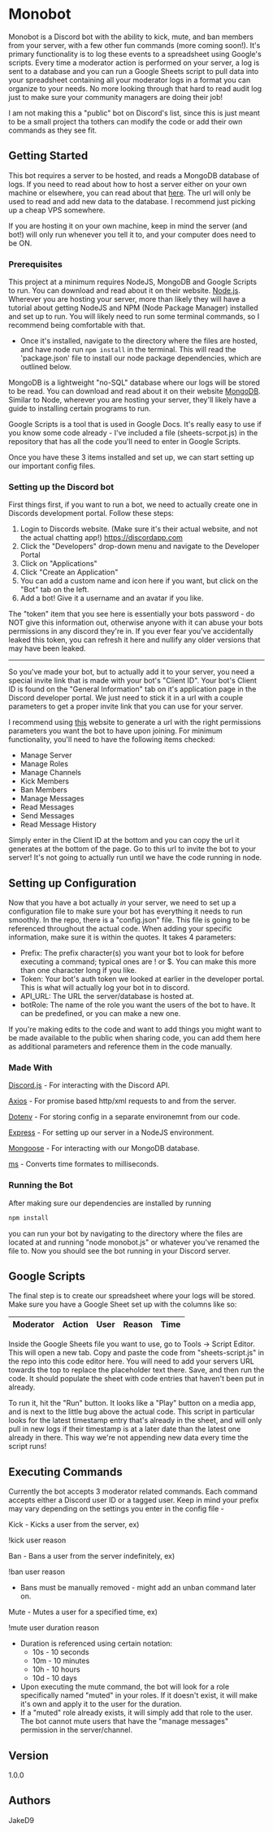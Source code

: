 # Monobot

Monobot is a Discord bot with the ability to kick, mute, and ban members from your server, with a few other fun commands (more coming soon!). It's primary functionality is to log these events to a spreadsheet using Google's scripts. Every time a moderator action is performed on your server, a log is sent to a database and you can run a Google Sheets script to pull data into your spreadsheet containing all your moderator logs in a format you can organize to your needs. No more looking through that hard to read audit log just to make sure your community managers are doing their job!

I am not making this a "public" bot on Discord's list, since this is just meant to be a small project tha tothers can modify the code or add their own commands as they see fit. 

## Getting Started

This bot requires a server to be hosted, and reads a MongoDB database of logs. If you need to read about how to host a server either on your own machine or elsewhere, you can read about that [here](https://www.websitebuilderexpert.com/hosting-websites/). The url will only be used to read and add new data to the database. I recommend just picking up a cheap VPS somewhere. 

If you are hosting it on your own machine, keep in mind the server (and bot!) will only run whenever you tell it to, and your computer does need to be ON. 

### Prerequisites

This project at a minimum requires NodeJS, MongoDB and Google Scripts to run. You can download and read about it on their website. [Node.js](https://nodejs.org/en/). 
Wherever you are hosting your server, more than likely they will have a tutorial about getting NodeJS and NPM (Node Package Manager) installed and set up to run. You will likely need to run some terminal commands, so I recommend being comfortable with that. 

* Once it's installed, navigate to the directory where the files are hosted, and have node run `npm install` in the terminal. This will read the 'package.json' file to install our node package dependencies, which are outlined below.

MongoDB is a lightweight "no-SQL" database where our logs will be stored to be read. You can download and read about it on their website [MongoDB](https://www.mongodb.com/). Similar to Node, wherever you are hosting your server, they'll likely have a guide to installing certain programs to run. 

Google Scripts is a tool that is used in Google Docs. It's really easy to use if you know some code already - I've included a file (sheets-scrpot.js) in the repository that has all the code you'll need to enter in Google Scripts. 

Once you have these 3 items installed and set up, we can start setting up our important config files.

### Setting up the Discord bot

First things first, if you want to run a bot, we need to actually create one in Discords development portal. Follow these steps:

1. Login to Discords website. (Make sure it's their actual website, and not the actual chatting app!) https://discordapp.com
2. Click the "Developers" drop-down menu and navigate to the Developer Portal
3. Click on "Applications"
4. Click "Create an Application"
5. You can add a custom name and icon here if you want, but click on the "Bot" tab on the left.
6. Add a bot! Give it a username and an avatar if you like.

The "token" item that you see here is essentially your bots password - do NOT give this information out, otherwise anyone with it can abuse your bots permissions in any discord they're in. If you ever fear you've accidentally leaked this token, you can refresh it here and nullify any older versions that may have been leaked.

---

So you've made your bot, but to actually add it to your server, you need a special invite link that is made with your bot's "Client ID". Your bot's Client ID is found on the "General Information" tab on it's application page in the Discord developer portal. We just need to stick it in a url with a couple parameters to get a proper invite link that you can use for your server.

I recommend using [this](https://discordapi.com/permissions.html) website to generate a url with the right permissions parameters you want the bot to have upon joining. For minimum functionality, you'll need to have the following items checked:

* Manage Server
* Manage Roles
* Manage Channels
* Kick Members
* Ban Members
* Manage Messages
* Read Messages
* Send Messages
* Read Message History

Simply enter in the Client ID at the bottom and you can copy the url it generates at the bottom of the page. Go to this url to invite the bot to your server! It's not going to actually run until we have the code running in node.

## Setting up Configuration

Now that you have a bot actually *in* your server, we need to set up a configuration file to make sure your bot has everything it needs to run smoothly. In the repo, there is a "config.json" file. This file is going to be referenced throughout the actual code. When adding your specific information, make sure it is within the quotes. It takes 4 parameters:

* Prefix: The prefix character(s) you want your bot to look for before executing a command; typical ones are ! or $. You can make this more than one character long if you like.
* Token: Your bot's auth token we looked at earlier in the developer portal. This is what will actually log your bot in to discord.
* API_URL: The URL the server/database is hosted at. 
* botRole: The name of the role you want the users of the bot to have. It can be predefined, or you can make a new one. 

If you're making edits to the code and want to add things you might want to be made available to the public when sharing code, you can add them here as additional parameters and reference them in the code manually.

### Made With

[Discord.js](https://www.npmjs.com/package/discord.js) - For interacting with the Discord API.

[Axios](https://www.npmjs.com/package/axios) - For promise based http/xml requests to and from the server.

[Dotenv](https://www.npmjs.com/package/dotenv) - For storing config in a separate environemnt from our code.

[Express](https://www.npmjs.com/package/express) - For setting up our server in a NodeJS environment.

[Mongoose](https://www.npmjs.com/package/mongoose) - For interacting with our MongoDB database.

[ms](https://www.npmjs.com/package/ms) - Converts time formates to milliseconds.

### Running the Bot

After making sure our dependencies are installed by running 

```javascript
npm install
```

you can run your bot by navigating to the directory where the files are located at and running "node monobot.js" or whatever you've renamed the file to. Now you should see the bot running in your Discord server.

## Google Scripts

The final step is to create our spreadsheet where your logs will be stored. Make sure you have a Google Sheet set up with the columns like so:

| Moderator     | Action        | User    | Reason    | Time           |
| ------------- |:-------------:| -------:| ---------:| --------------:|

Inside the Google Sheets file you want to use, go to Tools -> Script Editor. This will open a new tab. Copy and paste the code from "sheets-script.js" in the repo into this code editor here. You will need to add your servers URL towards the top to replace the placeholder text there. Save, and then run the code. It should populate the sheet with code entries that haven't been put in already. 

To run it, hit the "Run" button. It looks like a "Play" button on a media app, and is next to the little bug above the actual code. This script in particular looks for the latest timestamp entry that's already in the sheet, and will only pull in new logs if their timestamp is at a later date than the latest one already in there. This way we're not appending new data every time the script runs! 

## Executing Commands

Currently the bot accepts 3 moderator related commands. Each command accepts either a Discord user ID or a tagged user. Keep in mind your prefix may vary depending on the settings you enter in the config file - 

Kick - Kicks a user from the server,
ex)

!kick user reason

Ban - Bans a user from the server indefinitely,
ex)

!ban user reason
* Bans must be manually removed - might add an unban command later on.

Mute - Mutes a user for a specified time,
ex) 

!mute user duration reason
* Duration is referenced using certain notation:
    * 10s - 10 seconds
    * 10m - 10 minutes
    * 10h - 10 hours
    * 10d - 10 days
* Upon executing the mute command, the bot will look for a role specifically named "muted" in your roles. If it doesn't exist, it will make it's own and apply it to the user for the duration. 
* If a "muted" role already exists, it will simply add that role to the user. The bot cannot mute users that have the "manage messages" permission in the server/channel.


## Version

1.0.0

## Authors

JakeD9